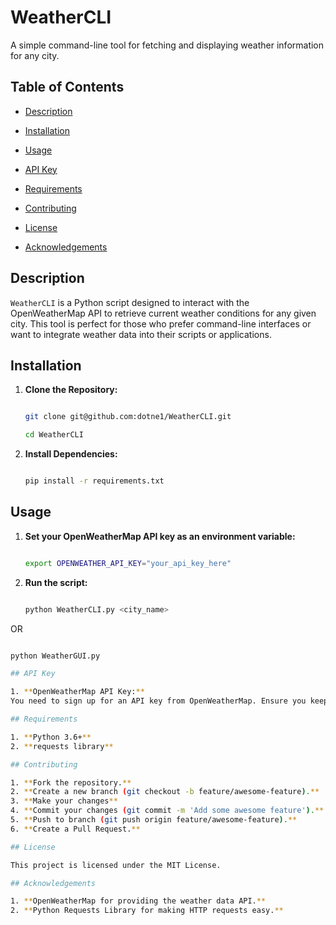# WeatherCLI

A simple command-line tool for fetching and displaying weather information for any city.


## Table of Contents


- [Description](#description)

- [Installation](#installation)

- [Usage](#usage)

- [API Key](#api-key)

- [Requirements](#requirements)

- [Contributing](#contributing)

- [License](#license)

- [Acknowledgements](#acknowledgements)


## Description


`WeatherCLI` is a Python script designed to interact with the OpenWeatherMap API to retrieve current weather conditions for any given city. This tool is perfect for those who prefer command-line interfaces or want to integrate weather data into their scripts or applications.


## Installation


1. **Clone the Repository:**

   ```bash

   git clone git@github.com:dotne1/WeatherCLI.git

   cd WeatherCLI

2. **Install Dependencies:**
   ```bash

   pip install -r requirements.txt

## Usage

1. **Set your OpenWeatherMap API key as an environment variable:**

   ```bash

   export OPENWEATHER_API_KEY="your_api_key_here"

2. **Run the script:**

   ```bash

   python WeatherCLI.py <city_name>

OR

   ```bash

   python WeatherGUI.py

## API Key

1. **OpenWeatherMap API Key:**
   You need to sign up for an API key from OpenWeatherMap. Ensure you keep your API key secure and do not commit it to your repository.

## Requirements

1. **Python 3.6+**
2. **requests library**

## Contributing

1. **Fork the repository.**
2. **Create a new branch (git checkout -b feature/awesome-feature).**
3. **Make your changes**
4. **Commit your changes (git commit -m 'Add some awesome feature').**
5. **Push to branch (git push origin feature/awesome-feature).**
6. **Create a Pull Request.**

## License

This project is licensed under the MIT License.

## Acknowledgements

1. **OpenWeatherMap for providing the weather data API.**
2. **Python Requests Library for making HTTP requests easy.**
